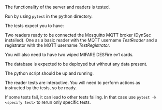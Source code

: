 The functionality of the server and readers is tested.

Run by using `pytest` in the python directory.

The tests expect you to have:

Two readers ready to be connected the Mosquitto MQTT broker (DynSec installed). One as a basic reader with the MQTT username _TestReader_ and a registrator with the MQTT username _TestRegistrator_. 

You will also need to have two wiped MIFARE DESFire ev1 cards.

The database is expected to be deployed but without any data present.

The python script should be up and running.

The reader tests are interactive. You will need to perform actions as instructed by the tests, so be ready.

If some tests fail, it can lead to other tests failing. In that case use `pytest -k <specify test>` to rerun only specific tests.
